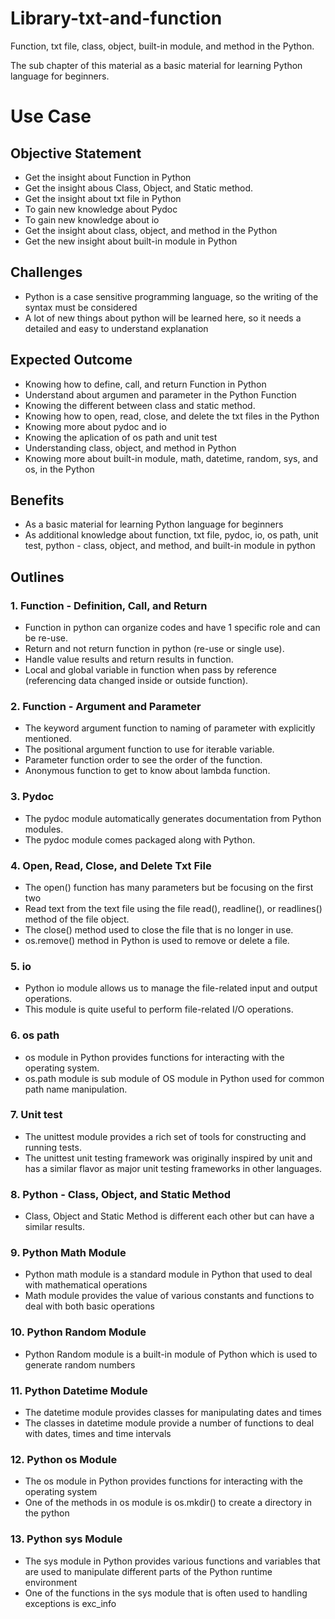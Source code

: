 # Library-txt-and-function
Function, txt file, class, object, built-in module, and method in the Python.

The sub chapter of this material as a basic material for learning Python language for beginners. 
# Use Case
## Objective Statement 
- Get the insight about Function in Python
- Get the insight abous Class, Object, and Static method.
- Get the insight about txt file in Python
- To gain new knowledge about Pydoc
- To gain new knowledge about io
- Get the insight about class, object, and method in the Python
- Get the new insight about built-in module in Python

## Challenges 
- Python is a case sensitive programming language, so the writing of the syntax must be considered
- A lot of new things about python will be learned here, so it needs a detailed and easy to understand explanation

## Expected Outcome 
- Knowing how to define, call, and return Function in Python
- Understand about argumen and parameter in the Python Function
- Knowing the different between class and static method.
- Knowing how to open, read, close, and delete the txt files in the Python
- Knowing more about pydoc and io
- Knowing the aplication of os path and unit test
- Understanding class, object, and method in Python
- Knowing more about built-in module, math, datetime, random, sys, and os, in the Python

## Benefits
- As a basic material for learning Python language for beginners
- As additional knowledge about function, txt file, pydoc, io, os path, unit test, python - class, object, and method, and built-in module in python

## Outlines
### 1. Function - Definition, Call, and Return
- Function in python can organize codes and have 1 specific role and can be re-use.
- Return and not return function in python (re-use or single use).
- Handle value results and return results in function.
- Local and global variable in function when pass by reference (referencing data changed inside or outside function).
### 2. Function - Argument and Parameter
- The keyword argument function to naming of parameter with explicitly mentioned.
- The positional argument function to use for iterable variable.
- Parameter function order to see the order of the function.
- Anonymous function to get to know about lambda function.
### 3. Pydoc
- The pydoc module automatically generates documentation from Python modules.
- The pydoc module comes packaged along with Python.
### 4. Open, Read, Close, and Delete Txt File
- The open() function has many parameters but be focusing on the first two
- Read text from the text file using the file read(), readline(), or readlines() method of the file object.
- The close() method used to close the file that is no longer in use.
- os.remove() method in Python is used to remove or delete a file.
### 5. io
- Python io module allows us to manage the file-related input and output operations.
- This module is quite useful to perform file-related I/O operations.
### 6. os path
- os module in Python provides functions for interacting with the operating system.
- os.path module is sub module of OS module in Python used for common path name manipulation.
### 7. Unit test
- The unittest module provides a rich set of tools for constructing and running tests.
- The unittest unit testing framework was originally inspired by unit and has a similar flavor as major unit testing frameworks in other languages.
### 8. Python - Class, Object, and Static Method
- Class, Object and Static Method is different each other but can have a similar results. 
### 9. Python Math Module
- Python math module is a standard module in Python that used to deal with mathematical operations
- Math module provides the value of various constants and functions to deal with both basic operations
### 10. Python Random Module
- Python Random module is a built-in module of Python which is used to generate random numbers
### 11. Python Datetime Module
- The datetime module provides classes for manipulating dates and times
- The classes in datetime module provide a number of functions to deal with dates, times and time intervals
### 12. Python os Module
- The os module in Python provides functions for interacting with the operating system
- One of the methods in os module is os.mkdir() to create a directory in the python
### 13. Python sys Module
- The sys module in Python provides various functions and variables that are used to manipulate different parts of the Python runtime environment
- One of the functions in the sys module that is often used to handling exceptions is exc_info
